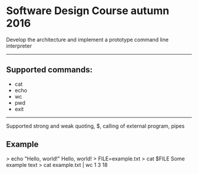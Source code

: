 # Software Design Course autumn 2016 
  
  Develop the architecture and implement a prototype command line interpreter
  
---
##  Supported commands:
   * cat
   * echo
   * wc
   * pwd
   * exit
  
---
  Supported strong and weak quoting, $, calling of external program, pipes
  
## Example
  
\> echo "Hello, world!"
Hello, world!
\> FILE=example.txt
\> cat $FILE
Some example text
\> cat example.txt | wc
1 3 18
  
  
  